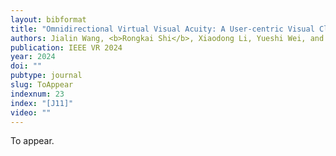 ```yaml
---
layout: bibformat
title: "Omnidirectional Virtual Visual Acuity: A User-centric Visual Clarity Metric for Virtual Reality Head-mounted Displays and Environments"
authors: Jialin Wang, <b>Rongkai Shi</b>, Xiaodong Li, Yueshi Wei, and Hai-Ning Liang
publication: IEEE VR 2024
year: 2024
doi: ""
pubtype: journal
slug: ToAppear
indexnum: 23
index: "[J11]"
video: ""
---
```


To appear. 